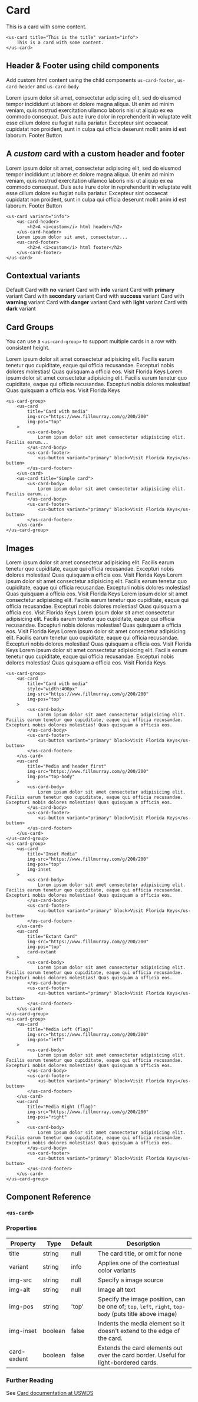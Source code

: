 # Card

<div class="mt-3 mb-3">
    <us-card title="This is the title" class="mb-2">This is a card with some content.</us-card>
</div>

```vue
<us-card title="This is the title" variant="info">
    This is a card with some content.
</us-card>
```

## Header & Footer using child components

Add custom html content using the child components `us-card-footer`, `us-card-header` and  `us-card-body`

<div class="mt-3 mb-3">
    <us-card class="m-2" title="This is a card with a custom footer">
        <us-card-body>
            Lorem ipsum dolor sit amet, consectetur adipiscing elit, sed do eiusmod tempor incididunt ut labore et dolore magna aliqua. 
            Ut enim ad minim veniam, quis nostrud exercitation ullamco laboris nisi ut aliquip ex ea commodo consequat. Duis aute irure 
            dolor in reprehenderit in voluptate velit esse cillum dolore eu fugiat nulla pariatur. Excepteur sint occaecat cupidatat non 
            proident, sunt in culpa qui officia deserunt mollit anim id est laborum.
        </us-card-body>
        <us-card-footer>
            <us-button variant="primary">Footer Button</us-button>
        </us-card-footer>
    </us-card>
</div>

<div class="mt-3 mb-3">
    <us-card class="m-2">
        <us-card-header>
            <h2>A <i>custom</i> card with a custom header and footer</h2>
        </us-card-header>
        <us-card-body>
            Lorem ipsum dolor sit amet, consectetur adipiscing elit, sed do eiusmod tempor incididunt ut labore et dolore magna aliqua. 
            Ut enim ad minim veniam, quis nostrud exercitation ullamco laboris nisi ut aliquip ex ea commodo consequat. Duis aute irure 
            dolor in reprehenderit in voluptate velit esse cillum dolore eu fugiat nulla pariatur. Excepteur sint occaecat cupidatat non 
            proident, sunt in culpa qui officia deserunt mollit anim id est laborum.
        </us-card-body>
        <us-card-footer>
            <us-button variant="primary">Footer Button</us-button>
        </us-card-footer>
    </us-card>
</div>

```vue
<us-card variant="info">
    <us-card-header>
        <h2>A <i>custom</i> html header</h2>
    </us-card-header>
    Lorem ipsum dolor sit amet, consectetur...
    <us-card-footer>
        <h2>A <i>custom</i> html footer</h2>
    </us-card-footer>
</us-card>
```

## Contextual variants

<div class="mt-3 mb-3">
    <us-card title="A basic card" class="my-2">Default Card with <strong>no</strong> variant</us-card>
    <us-card title="A info card" variant="info" class="my-2">Card with <strong>info</strong> variant</us-card>
    <us-card title="A primary card" variant="primary" class="my-2">Card with <strong>primary</strong> variant</us-card>
    <us-card title="A secondary card" variant="secondary" class="my-2">Card with <strong>secondary</strong> variant</us-card>
    <us-card title="A success card" variant="success" class="my-2">Card with <strong>success</strong> variant</us-card>
    <us-card title="A warning card" variant="warning" class="my-2">Card with <strong>warning</strong> variant</us-card>
    <us-card title="A danger card" variant="danger" class="my-2">Card with <strong>danger</strong> variant</us-card>
    <us-card title="A light card" variant="light" class="my-2">Card with <strong>light</strong> variant</us-card>
    <us-card title="A dark card" variant="dark" class="my-2">Card with <strong>dark</strong> variant</us-card>
</div>

## Card Groups

You can use a `<us-card-group>` to support multiple cards in a row with consistent height.

<div class="mt-3 mb-3">
    <us-card-group>
        <us-card 
            title="Card with media" 
            img-src="https://www.fillmurray.com/g/200/200"
            img-pos="top"
        >
            <us-card-body>
                Lorem ipsum dolor sit amet consectetur adipisicing elit. Facilis earum tenetur quo cupiditate, eaque qui officia recusandae. Excepturi nobis dolores molestias! Quas quisquam a officia eos.
            </us-card-body>
            <us-card-footer>
                <us-button variant="primary" block>Visit Florida Keys</us-button>
            </us-card-footer>
        </us-card>   
        <us-card 
            title="Simple card" 
        >
            <us-card-body>
                Lorem ipsum dolor sit amet consectetur adipisicing elit. Facilis earum tenetur quo cupiditate, eaque qui officia recusandae. Excepturi nobis dolores molestias! Quas quisquam a officia eos.
            </us-card-body>
            <us-card-footer>
                <us-button variant="primary" block>Visit Florida Keys</us-button>
            </us-card-footer>
        </us-card>             
    </us-card-group>
</div>

```vue
<us-card-group>
    <us-card 
        title="Card with media" 
        img-src="https://www.fillmurray.com/g/200/200"
        img-pos="top"
    >
        <us-card-body>
            Lorem ipsum dolor sit amet consectetur adipisicing elit. Facilis earum...
        </us-card-body>
        <us-card-footer>
            <us-button variant="primary" block>Visit Florida Keys</us-button>
        </us-card-footer>
    </us-card>   
    <us-card title="Simple card">
        <us-card-body>
            Lorem ipsum dolor sit amet consectetur adipisicing elit. Facilis earum...
        </us-card-body>
        <us-card-footer>
            <us-button variant="primary" block>Visit Florida Keys</us-button>
        </us-card-footer>
    </us-card>             
</us-card-group>
```

## Images

<div class="mt-3 mb-3">
    <us-card-group>
        <us-card 
            title="Card with media" 
            style="width:400px"
            img-src="https://www.fillmurray.com/g/200/200"
            img-pos="top"
        >
            <us-card-body>
                Lorem ipsum dolor sit amet consectetur adipisicing elit. Facilis earum tenetur quo cupiditate, eaque qui officia recusandae. Excepturi nobis dolores molestias! Quas quisquam a officia eos.
            </us-card-body>
            <us-card-footer>
                <us-button variant="primary" block>Visit Florida Keys</us-button>
            </us-card-footer>
        </us-card>   
        <us-card 
            title="Media and header first" 
            img-src="https://www.fillmurray.com/g/200/200"
            img-pos="top-body"
        >
            <us-card-body>
                Lorem ipsum dolor sit amet consectetur adipisicing elit. Facilis earum tenetur quo cupiditate, eaque qui officia recusandae. Excepturi nobis dolores molestias! Quas quisquam a officia eos.
            </us-card-body>
            <us-card-footer>
                <us-button variant="primary" block>Visit Florida Keys</us-button>
            </us-card-footer>
        </us-card>             
    </us-card-group>
    <us-card-group>
        <us-card 
            title="Inset Media" 
            img-src="https://www.fillmurray.com/g/200/200"
            img-pos="top"
            img-inset
        >
            <us-card-body>
                Lorem ipsum dolor sit amet consectetur adipisicing elit. Facilis earum tenetur quo cupiditate, eaque qui officia recusandae. Excepturi nobis dolores molestias! Quas quisquam a officia eos.        
            </us-card-body>
            <us-card-footer>
                <us-button variant="primary" block>Visit Florida Keys</us-button>
            </us-card-footer>
        </us-card>     
        <us-card 
            title="Extant Card" 
            img-src="https://www.fillmurray.com/g/200/200"
            img-pos="top"
            card-extant
        >
            <us-card-body>
                Lorem ipsum dolor sit amet consectetur adipisicing elit. Facilis earum tenetur quo cupiditate, eaque qui officia recusandae. Excepturi nobis dolores molestias! Quas quisquam a officia eos.
            </us-card-body>
            <us-card-footer>
                <us-button variant="primary" block>Visit Florida Keys</us-button>
            </us-card-footer>
        </us-card>          
    </us-card-group>
    <us-card-group>
        <us-card 
            title="Media Left (flag)" 
            img-src="https://www.fillmurray.com/g/200/200"
            img-pos="left"
        >
            <us-card-body>
                Lorem ipsum dolor sit amet consectetur adipisicing elit. Facilis earum tenetur quo cupiditate, eaque qui officia recusandae. Excepturi nobis dolores molestias! Quas quisquam a officia eos.
            </us-card-body>
            <us-card-footer>
                <us-button variant="primary" block>Visit Florida Keys</us-button>
            </us-card-footer>
        </us-card>        
        <us-card 
            title="Media Right (flag)" 
            img-src="https://www.fillmurray.com/g/200/200"
            img-pos="right"
        >
            <us-card-body>
                Lorem ipsum dolor sit amet consectetur adipisicing elit. Facilis earum tenetur quo cupiditate, eaque qui officia recusandae. Excepturi nobis dolores molestias! Quas quisquam a officia eos.
            </us-card-body>
            <us-card-footer>
                <us-button variant="primary" block>Visit Florida Keys</us-button>
            </us-card-footer>
        </us-card>        
    </us-card-group>      
</div>


```vue
<us-card-group>
    <us-card 
        title="Card with media" 
        style="width:400px"
        img-src="https://www.fillmurray.com/g/200/200"
        img-pos="top"
    >
        <us-card-body>
            Lorem ipsum dolor sit amet consectetur adipisicing elit. Facilis earum tenetur quo cupiditate, eaque qui officia recusandae. Excepturi nobis dolores molestias! Quas quisquam a officia eos.
        </us-card-body>
        <us-card-footer>
            <us-button variant="primary" block>Visit Florida Keys</us-button>
        </us-card-footer>
    </us-card>   
    <us-card 
        title="Media and header first" 
        img-src="https://www.fillmurray.com/g/200/200"
        img-pos="top-body"
    >
        <us-card-body>
            Lorem ipsum dolor sit amet consectetur adipisicing elit. Facilis earum tenetur quo cupiditate, eaque qui officia recusandae. Excepturi nobis dolores molestias! Quas quisquam a officia eos.
        </us-card-body>
        <us-card-footer>
            <us-button variant="primary" block>Visit Florida Keys</us-button>
        </us-card-footer>
    </us-card>             
</us-card-group>
<us-card-group>
    <us-card 
        title="Inset Media" 
        img-src="https://www.fillmurray.com/g/200/200"
        img-pos="top"
        img-inset
    >
        <us-card-body>
            Lorem ipsum dolor sit amet consectetur adipisicing elit. Facilis earum tenetur quo cupiditate, eaque qui officia recusandae. Excepturi nobis dolores molestias! Quas quisquam a officia eos.       
        </us-card-body> 
        <us-card-footer>
            <us-button variant="primary" block>Visit Florida Keys</us-button>
        </us-card-footer>
    </us-card>     
    <us-card 
        title="Extant Card" 
        img-src="https://www.fillmurray.com/g/200/200"
        img-pos="top"
        card-extant
    >
        <us-card-body>
            Lorem ipsum dolor sit amet consectetur adipisicing elit. Facilis earum tenetur quo cupiditate, eaque qui officia recusandae. Excepturi nobis dolores molestias! Quas quisquam a officia eos.
        </us-card-body>
        <us-card-footer>
            <us-button variant="primary" block>Visit Florida Keys</us-button>
        </us-card-footer>
    </us-card>          
</us-card-group>
<us-card-group>
    <us-card 
        title="Media Left (flag)" 
        img-src="https://www.fillmurray.com/g/200/200"
        img-pos="left"
    >
        <us-card-body>
            Lorem ipsum dolor sit amet consectetur adipisicing elit. Facilis earum tenetur quo cupiditate, eaque qui officia recusandae. Excepturi nobis dolores molestias! Quas quisquam a officia eos.
        </us-card-body>
        <us-card-footer>
            <us-button variant="primary" block>Visit Florida Keys</us-button>
        </us-card-footer>
    </us-card>        
    <us-card 
        title="Media Right (flag)" 
        img-src="https://www.fillmurray.com/g/200/200"
        img-pos="right"
    >
        <us-card-body>
            Lorem ipsum dolor sit amet consectetur adipisicing elit. Facilis earum tenetur quo cupiditate, eaque qui officia recusandae. Excepturi nobis dolores molestias! Quas quisquam a officia eos.
        </us-card-body>
        <us-card-footer>
            <us-button variant="primary" block>Visit Florida Keys</us-button>
        </us-card-footer>
    </us-card>        
</us-card-group>    
```

## Component Reference

### `<us-card>`

### Properties 

| Property | Type  | Default | Description |
| -------- | ----- | ------- | ----------- | 
| title  | string | null | The card title, or omit for none |
| variant  | string | info | Applies one of the contextual color variants |
| img-src | string | null | Specify a image source |
| img-alt | string | null | Image alt text | 
| img-pos | string | 'top' | Specify the image position, can be one of; `top`, `left`, `right`, `top-body` (puts title above image) |
| img-inset | boolean | false | Indents the media element so it doesn't extend to the edge of the card. |
| card-exdent | boolean | false | Extends the card elements out over the card border. Useful for light-bordered cards. |


### Further Reading

See [Card documentation at USWDS](https://designsystem.digital.gov/components/card/)